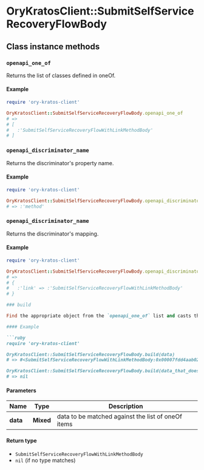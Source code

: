# OryKratosClient::SubmitSelfServiceRecoveryFlowBody

## Class instance methods

### `openapi_one_of`

Returns the list of classes defined in oneOf.

#### Example

```ruby
require 'ory-kratos-client'

OryKratosClient::SubmitSelfServiceRecoveryFlowBody.openapi_one_of
# =>
# [
#   :'SubmitSelfServiceRecoveryFlowWithLinkMethodBody'
# ]
```

### `openapi_discriminator_name`

Returns the discriminator's property name.

#### Example

```ruby
require 'ory-kratos-client'

OryKratosClient::SubmitSelfServiceRecoveryFlowBody.openapi_discriminator_name
# => :'method'
```

### `openapi_discriminator_name`

Returns the discriminator's mapping.

#### Example

```ruby
require 'ory-kratos-client'

OryKratosClient::SubmitSelfServiceRecoveryFlowBody.openapi_discriminator_mapping
# =>
# {
#   :'link' => :'SubmitSelfServiceRecoveryFlowWithLinkMethodBody'
# }

### build

Find the appropriate object from the `openapi_one_of` list and casts the data into it.

#### Example

```ruby
require 'ory-kratos-client'

OryKratosClient::SubmitSelfServiceRecoveryFlowBody.build(data)
# => #<SubmitSelfServiceRecoveryFlowWithLinkMethodBody:0x00007fdd4aab02a0>

OryKratosClient::SubmitSelfServiceRecoveryFlowBody.build(data_that_doesnt_match)
# => nil
```

#### Parameters

| Name | Type | Description |
| ---- | ---- | ----------- |
| **data** | **Mixed** | data to be matched against the list of oneOf items |

#### Return type

- `SubmitSelfServiceRecoveryFlowWithLinkMethodBody`
- `nil` (if no type matches)


